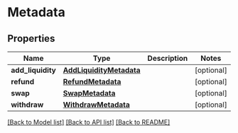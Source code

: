 # Metadata

## Properties
Name | Type | Description | Notes
------------ | ------------- | ------------- | -------------
**add_liquidity** | [**AddLiquidityMetadata**](AddLiquidityMetadata.md) |  | [optional] 
**refund** | [**RefundMetadata**](RefundMetadata.md) |  | [optional] 
**swap** | [**SwapMetadata**](SwapMetadata.md) |  | [optional] 
**withdraw** | [**WithdrawMetadata**](WithdrawMetadata.md) |  | [optional] 

[[Back to Model list]](../README.md#documentation-for-models) [[Back to API list]](../README.md#documentation-for-api-endpoints) [[Back to README]](../README.md)

